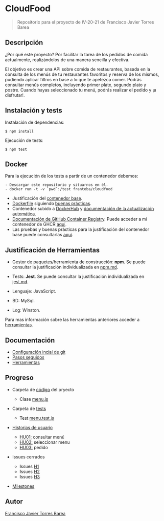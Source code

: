 # CloudFood
> Repositorio para el proyecto de IV-20-21 de Francisco Javier Torres Barea

## Descripción

¿Por qué este proyecto? Por facilitar la tarea de los pedidos de comida actualmente, realizándolos de una manera sencilla y efectiva.

El objetivo es crear una API sobre comida de restaurantes, basada en la consulta de los menús de tu restaurantes favoritos y reserva de los mismos, pudiendo aplicar filtros en base a lo que te apetezca comer. Podrás consultar menús completos, incluyendo primer plato, segundo plato y postre. Cuando hayas seleccionado tu menú, podrás realizar el pedido y ¡a disfrutar!.

## Instalación y tests
Instalación de dependencias:
~~~
$ npm install
~~~
Ejecución de tests:
~~~
$ npm test
~~~

## Docker

Para la ejecución de los tests a partir de un contenedor debemos:
~~~
- Descargar este repositorio y situarnos en él.
- docker run -t -v `pwd`:/test frantoba/cloudfood
~~~

- Justificación del [contenedor base](./docs/imagendocker.md).
- [Dockerfile](./Dockerfile) siguiendo [buenas prácticas](./docs/buenaspracticas.md).
- Contenedor subido a [DockerHub](https://hub.docker.com/r/frantoba/cloudfood) y [documentación de la actualización automática](actautomatica_docker.md).
- [Documentación de GitHub Container Registry](ghcr.md). Puede acceder a mi contenedor de GHCR [aquí](https://github.com/users/FranToBa/packages/container/package/cloudfood).
- Las pruebas y buenas prácticas para la justificación del contenedor base puede consultarlas [aquí](./docs/imagendocker.md).


## Justificación de Herramientas

- Gestor de paquetes/herramienta de construcción: **npm**. Se puede consultar la justificación individualizada en [npm.md](./docs/npm.md).
- Tests: **Jest**. Se puede consultar la justificación individualizada en [jest.md](./docs/jest.md).

- Lenguaje: JavaScript.
- BD: MySql.
- Log: Winston.

Para mas información sobre las herramientas anteriores acceder a [herramientas](./docs/herramientas.md).




## Documentación
- [Configuración incial de git](./docs/configuracion_inicial.md)
- [Pasos seguidos](./docs/pasos.md)
- [Herramientas](./docs/herramientas.md)


## Progreso
- Carpeta de [código](./src) del pryecto
	- Clase [menu.js](./src/menu.js)
- Carpeta de [tests](./tests)
	- Test [menu.test.js](./tests/menu.test.js)

- [Historias de usuario](https://github.com/FranToBa/CloudFood/issues)
	- [HU01:](https://github.com/FranToBa/CloudFood/issues/2) consultar menú
	- [HU02:](https://github.com/FranToBa/CloudFood/issues/3) seleccionar menu
	- [HU03:](https://github.com/FranToBa/CloudFood/issues/4) pedido

- Issues cerrados
	- Issues [H1](https://github.com/FranToBa/CloudFood/milestone/1?closed=1)
	- Issues [H2](https://github.com/FranToBa/CloudFood/milestone/2?closed=1)
	- Issues [H3](https://github.com/FranToBa/CloudFood/milestone/3?closed=1)

	 
- [Milestones](https://github.com/FranToBa/CloudFood/milestones)



## Autor
[Francisco Javier Torres Barea](https://github.com/FranToBa)


